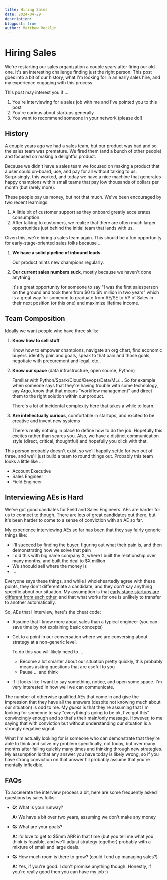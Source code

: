 ```yaml
---
title: Hiring Sales
date: 2024-04-29
description:
blogpost: true
author: Matthew Rocklin
---
```


Hiring Sales
============

We're restarting our sales organization a couple years after firing our old
one.  It's an interesting challenge finding just the right person.  This post
goes into a bit of our history, what I'm looking for in an early sales hire,
and my experience engaging with this process.

This post may interest you if ...

1.  You're interviewing for a sales job with me and I've pointed you to this post
2.  You're curious about startups generally
3.  You want to recommend someone in your network (please do!)

History
-------

A couple years ago we had a sales team, but our product was bad and so the
sales team was premature.  We fired them (and a bunch of other people) and
focused on making a delightful product.

Because we didn't have a sales team we focused on making a product that a user
could on-board, use, and pay for all without talking to us.  Surprisingly, this
worked, and today we have a nice machine that generates happy champions within
small teams that pay low thousands of dollars per month (but rarely more).

These people pay us money, but not that much.  We've been encouraged by two
recent learnings:

1.  A little bit of customer support as they onboard greatly accelerates consumption
2.  After talking to customers, we realize that there are often much larger
    opportunities just behind the initial team that lands with us.

Given this, we're hiring a sales team again.  This should be a fun opportunity
for early-stage-oriented sales folks because ...

1.  **We have a solid pipeline of inbound leads.**

    Our product mints new champions regularly.

2.  **Our current sales numbers suck**, mostly because we haven't done anything.

    It's a great opportunity for someone to say "I was the first salesperson on
    the ground and took them from $0 to $N million in two years" which is a
    great way for someone to graduate from AE/SE to VP of Sales in their next
    position (or this one) and maximize lifetime income.

Team Composition
----------------

Ideally we want people who have three skills:

1.  **Know how to sell stuff**

    Know how to empower champions, navigate an org chart, find economic
    buyers, identify pain and goals, speak to that pain and those goals,
    negotiate with precurement and legal, etc..

2.  **Know our space** (data infrastructure, open source, Python)

    Familiar with Python/Spark/Cloud/Devops/Data/ML/...  So for example when
    someone says that they're having trouble with some technology, say Argo,
    know that that means "workflow management" and direct them to the right
    solution within our product.

    There's a lot of incidental complexity here that takes a while to learn.

3.  **Are intellectually curious**, comfortable in startups,  and excited to be
    creative and invent new systems

    There's really nothing in place to define how to do the job.  Hopefully
    this excites rather than scares you.  Also, we have a distinct
    communication style (direct, critical, thoughtful) and hopefully you click
    with that.

This person probably doesn't exist, so we'll happily settle for two out of
three, and we'll just build a team to round things out.  Probably this team
looks a little like ...

-  Account Executive
-  Sales Engineer
-  Field Engineer

Interviewing AEs is Hard
------------------------

We've got good candiates for Field and Sales Engineers.  AEs are harder for us
to connect to though.  There are lots of great candidates out there, but it's
been harder to come to a sense of conviction with an AE so far.

My experience interviewing AEs so far has been that they say fairly generic
things like:

-  I'll succeed by finding the buyer, figuring out what their pain is, and then
   demonstrating how we solve that pain
-  I did this with big name company X, where I built the relationship over many
   months, and built the deal to $X million
-  We shoould sell where the money is
-  ...

Everyone says these things, and while I wholeheartedly agree with these points,
they don't differentiate a candidate, and they don't say anything specific
about our situation.   My assumption is that [early stage startups are
different from each other](/think), and that what works for one is unlikely to
transfer to another automatically.

So, AEs that I interview, here's the cheat code:

-   Assume that I know more about sales than a typical engineer
    (you can save time by not explaining basic concepts)

-   Get to a point in our conversation where we are conversing about strategy
    at a non-generic level.

    To do this you will likely need to ...

    -   Become a lot smarter about our situation pretty quickly,
        this probably means asking questions that are useful to you
    -   Pause ... and think

-   If it looks like I want to say something, notice, and open some space.
    I'm very interested in how well we can communicate.

The number of otherwise qualified AEs that come in and give the impression that
they have all the answers (despite not knowing much about our situation) is odd
to me.  My *guess* is that they're assuming that I'm looking for someone to say
"everything's going to be ok, I've got this" convincingly enough and so that's
their main/only message. However, to me saying that with conviction but without
understanding our situation is a strongly negative signal.

What I'm actually looking for is someone who can demonstrate that they're able
to think and solve my problem specifically, not today, but over many months
after failing quickly many times and thinking through new strategies.  My
assumption is that any answer you have today is likely wrong, so if you have
strong conviction on that answer I'll probably assume that you're mentally
inflexible.

FAQs
----

To accelerate the interview process a bit, here are some frequently asked
questions by sales folks:

-   **Q:** What is your runway?

    **A:** We have a bit over two years, assuming we don't make any money

-   **Q:** What are your goals?

    **A:** I'd love to get to $5mm ARR in that time (but you tell me what you
    think is feasible, and we'll adjust strategy together) probably with a
    mixture of small and large deals.

-   **Q:** How much room is there to grow?  (could I end up managing sales?)

    **A:** Yes, if you're good.  I don't promise anything though.
    Honestly, if you're really good then you can have my job :)
